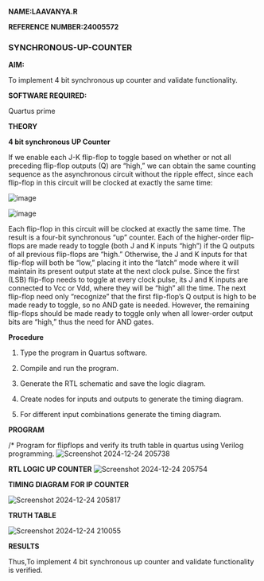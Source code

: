 **NAME:LAAVANYA.R**

**REFERENCE NUMBER:24005572**

### SYNCHRONOUS-UP-COUNTER

**AIM:**

To implement 4 bit synchronous up counter and validate functionality.

**SOFTWARE REQUIRED:**

Quartus prime

**THEORY**

**4 bit synchronous UP Counter**

If we enable each J-K flip-flop to toggle based on whether or not all preceding flip-flop outputs (Q) are “high,” we can obtain the same counting sequence as the asynchronous circuit without the ripple effect, since each flip-flop in this circuit will be clocked at exactly the same time:

![image](https://github.com/naavaneetha/SYNCHRONOUS-UP-COUNTER/assets/154305477/d5db3fa0-e413-404c-b80e-b2f39d82e7e8)


![image](https://github.com/naavaneetha/SYNCHRONOUS-UP-COUNTER/assets/154305477/52cb61eb-d04b-442d-810c-31185a68410b)

Each flip-flop in this circuit will be clocked at exactly the same time.
The result is a four-bit synchronous “up” counter. Each of the higher-order flip-flops are made ready to toggle (both J and K inputs “high”) if the Q outputs of all previous flip-flops are “high.”
Otherwise, the J and K inputs for that flip-flop will both be “low,” placing it into the “latch” mode where it will maintain its present output state at the next clock pulse.
Since the first (LSB) flip-flop needs to toggle at every clock pulse, its J and K inputs are connected to Vcc or Vdd, where they will be “high” all the time.
The next flip-flop need only “recognize” that the first flip-flop’s Q output is high to be made ready to toggle, so no AND gate is needed.
However, the remaining flip-flops should be made ready to toggle only when all lower-order output bits are “high,” thus the need for AND gates.

**Procedure**

1. Type the program in Quartus software.

2. Compile and run the program.

3. Generate the RTL schematic and save the logic diagram.

4. Create nodes for inputs and outputs to generate the timing diagram.

5. For different input combinations generate the timing diagram.

**PROGRAM**

/* Program for flipflops and verify its truth table in quartus using Verilog programming. 
 ![Screenshot 2024-12-24 205738](https://github.com/user-attachments/assets/4b89b1e9-6c47-4863-b657-b095e74dd81b)


**RTL LOGIC UP COUNTER**
![Screenshot 2024-12-24 205754](https://github.com/user-attachments/assets/0a3e4dc9-3a85-4ad4-8cb2-b65523fca86c)


**TIMING DIAGRAM FOR IP COUNTER**

![Screenshot 2024-12-24 205817](https://github.com/user-attachments/assets/4a03d161-354e-415a-89dd-082cbadcc1a5)


**TRUTH TABLE**

![Screenshot 2024-12-24 210055](https://github.com/user-attachments/assets/02b7a455-7333-458e-b326-b8bbe955a74d)


**RESULTS**

Thus,To implement 4 bit synchronous up counter and validate functionality is verified.
